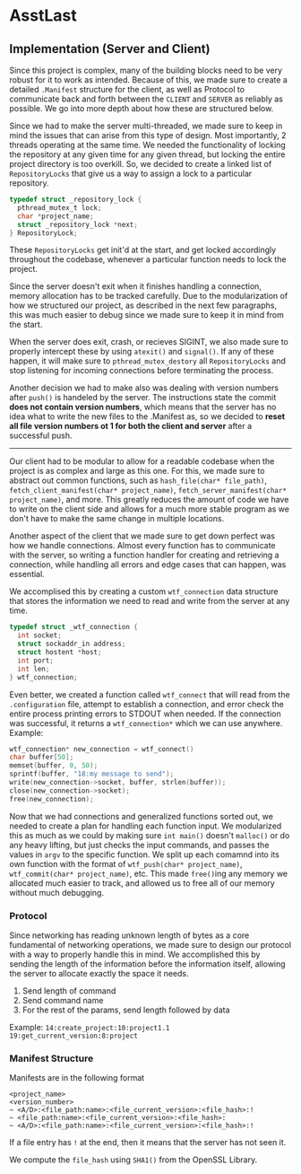 # AsstLast


## Implementation (Server and Client)
Since this project is complex, many of the building blocks need to be very robust for it to work as intended. Because of this, we made sure to create a detailed `.Manifest` structure for the client, as well as Protocol to communicate back and forth between the `CLIENT` and `SERVER` as reliably as possible. We go into more depth about how these are structured below.  

Since we had to make the server multi-threaded, we made sure to keep in mind the issues that can arise from this type of design. Most importantly, 2 threads operating at the same time. We needed the functionality of locking the repository at any given time for any given thread, but locking the entire project directory is too overkill. So, we decided to create a linked list of `RepositoryLocks` that give us a way to assign a lock to a particular repository.

```c
typedef struct _repository_lock {
  pthread_mutex_t lock;
  char *project_name;
  struct _repository_lock *next;
} RepositoryLock;
```

These `RepositoryLocks` get init'd at the start, and get locked accordingly throughout the codebase, whenever a particular function needs to lock the project. 

Since the server doesn't exit when it finishes handling a connection, memory allocation has to be tracked carefully. Due to the modularization of how we structured our project, as described in the next few paragraphs, this was much easier to debug since we made sure to keep it in mind from the start.

When the server does exit, crash, or recieves SIGINT, we also made sure to properly intercept these by using `atexit()` and `signal()`. If any of these happen, it will make sure to `pthread_mutex_destory` all `RepositoryLocks` and stop listening for incoming connections before terminating the process.

Another decision we had to make also was dealing with version numbers after `push()` is handeled by the server. The instructions state the commit **does not contain version numbers**, which means that the server has no idea what to write the new files to the .Manifest as, so we decided to **reset all file version numbers ot 1 for both the client and server** after a successful push.

---

Our client had to be modular to allow for a readable codebase when the project is as complex and large as this one. For this, we made sure to abstract out common functions, such as `hash_file(char* file_path)`, `fetch_client_manifest(char* project_name)`, `fetch_server_manifest(char* project_name)`, and more. This greatly reduces the amount of code we have to write on the client side and allows for a much more stable program as we don't have to make the same change in multiple locations.

Another aspect of the client that we made sure to get down perfect was how we handle connections. Almost every function has to communicate with the server, so writing a function handler for creating and retrieving a connection, while handling all errors and edge cases that can happen, was essential.

We accomplised this by creating a custom `wtf_connection` data structure that stores the information we need to read and write from the server at any time.

```c
typedef struct _wtf_connection {
  int socket;
  struct sockaddr_in address;
  struct hostent *host;
  int port;
  int len;
} wtf_connection;
```

Even better, we created a function called `wtf_connect` that will read from the `.configuration` file, attempt to establish a connection, and error check the entire process printing errors to STDOUT when needed. If the connection was successful, it returns a `wtf_connection*` which we can use anywhere. Example:

```c
wtf_connection* new_connection = wtf_connect()
char buffer[50];
memset(buffer, 0, 50);
sprintf(buffer, "18:my message to send");
write(new_connection->socket, buffer, strlen(buffer));
close(new_connection->socket);
free(new_connection);
```

Now that we had connections and generalized functions sorted out, we needed to create a plan for handling each function input. We modularized this as much as we could by making sure `int main()` doesn't `malloc()` or do any heavy lifting, but just checks the input commands, and passes the values in `argv` to the specific function. We split up each comamnd into its own function with the format of `wtf_push(char* project_name)`, `wtf_commit(char* project_name)`, etc. This made `free()`ing any memory we allocated much easier to track, and allowed us to free all of our memory without much debugging.

### Protocol

Since networking has reading unknown length of bytes as a core fundamental of networking operations, we made sure to design our protocol with a way to properly handle this in mind. We accomplished this by sending the length of the information before the information itself, allowing the server to allocate exactly the space it needs.

1) Send length of command
2) Send command name
3) For the rest of the params, send length followed by data

Example:
`14:create_project:10:project1.1`
`19:get_current_version:8:project`


### Manifest Structure
Manifests are in the following format
```
<project_name>
<version_number>
~ <A/D>:<file_path:name>:<file_current_version>:<file_hash>:!
~ <file_path:name>:<file_current_version>:<file_hash>:
~ <A/D>:<file_path:name>:<file_current_version>:<file_hash>:!
```
If a file entry has `!` at the end, then it means that the server has not seen it.

We compute the `file_hash` using `SHA1()` from the  OpenSSL Library.

